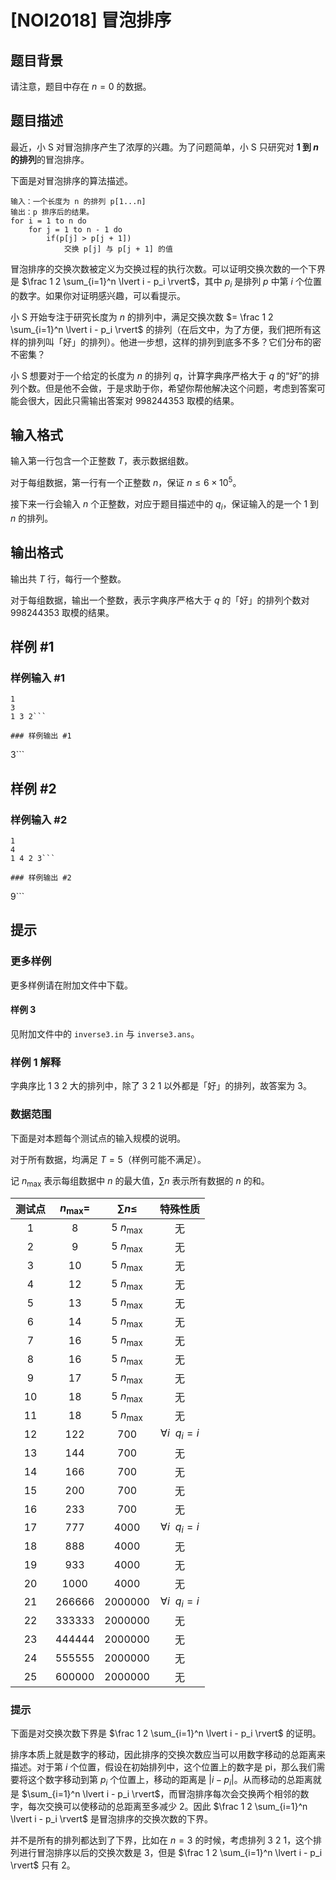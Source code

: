 # [NOI2018] 冒泡排序

## 题目背景

请注意，题目中存在 $n=0$ 的数据。

## 题目描述

最近，小 S 对冒泡排序产生了浓厚的兴趣。为了问题简单，小 S 只研究对 **$1$ 到 $n$ 的排列**的冒泡排序。

下面是对冒泡排序的算法描述。

```plain
输入：一个长度为 n 的排列 p[1...n]
输出：p 排序后的结果。
for i = 1 to n do
	for j = 1 to n - 1 do
		if(p[j] > p[j + 1])
			交换 p[j] 与 p[j + 1] 的值
```

冒泡排序的交换次数被定义为交换过程的执行次数。可以证明交换次数的一个下界是 $\frac 1 2 \sum_{i=1}^n \lvert i - p_i \rvert$，其中 $p_i$ 是排列 $p$ 中第 $i$ 个位置的数字。如果你对证明感兴趣，可以看提示。

小 S 开始专注于研究长度为 $n$ 的排列中，满足交换次数 $= \frac 1 2 \sum_{i=1}^n \lvert i - p_i \rvert$ 的排列（在后文中，为了方便，我们把所有这样的排列叫「好」的排列）。他进一步想，这样的排列到底多不多？它们分布的密不密集？

小 S 想要对于一个给定的长度为 $n$ 的排列 $q$，计算字典序严格大于 $q$ 的“好”的排列个数。但是他不会做，于是求助于你，希望你帮他解决这个问题，考虑到答案可能会很大，因此只需输出答案对 $998244353$ 取模的结果。

## 输入格式

输入第一行包含一个正整数 $T$，表示数据组数。

对于每组数据，第一行有一个正整数 $n$，保证 $n \leq 6 \times 10^5$。

接下来一行会输入 $n$ 个正整数，对应于题目描述中的 $q_i$，保证输入的是一个 $1$ 到 $n$ 的排列。

## 输出格式

输出共 $T$ 行，每行一个整数。

对于每组数据，输出一个整数，表示字典序严格大于 $q$ 的「好」的排列个数对 $998244353$ 取模的结果。

## 样例 #1

### 样例输入 #1
```
1
3
1 3 2```

### 样例输出 #1

```
3```

## 样例 #2

### 样例输入 #2
```
1
4
1 4 2 3```

### 样例输出 #2

```
9```

## 提示

### 更多样例

更多样例请在附加文件中下载。

#### 样例 3

见附加文件中的 `inverse3.in` 与 `inverse3.ans`。

### 样例 1 解释

字典序比 $1 \ 3 \ 2$ 大的排列中，除了 $3 \ 2 \ 1$ 以外都是「好」的排列，故答案为 $3$。

### 数据范围

下面是对本题每个测试点的输入规模的说明。

对于所有数据，均满足 $T = 5$（样例可能不满足）。

记 $n_\mathrm{max}$ 表示每组数据中 $n$ 的最大值，$\sum n$ 表示所有数据的 $n$ 的和。

| 测试点 | $n_\mathrm{max} =$ | $\sum n \leq$ | 特殊性质 |
|:-:|:-:|:-:|:-:|
| 1 | $8$ | $5 \ n_\mathrm{max}$ | 无 |
| 2 | $9$ | $5 \ n_\mathrm{max}$ | 无 |
| 3 | $10$ | $5 \ n_\mathrm{max}$ | 无 |
| 4 | $12$ | $5 \ n_\mathrm{max}$ | 无 |
| 5 | $13$ | $5 \ n_\mathrm{max}$ | 无 |
| 6 | $14$ | $5 \ n_\mathrm{max}$ | 无 |
| 7 | $16$ | $5 \ n_\mathrm{max}$ | 无 |
| 8 | $16$ | $5 \ n_\mathrm{max}$ | 无 |
| 9 | $17$ | $5 \ n_\mathrm{max}$ | 无 |
| 10 | $18$ | $5 \ n_\mathrm{max}$ | 无 |
| 11 | $18$ | $5 \ n_\mathrm{max}$ | 无 |
| 12 | $122$ | $700$ | $\forall i \enspace q_i = i$ |
| 13 | $144$ | $700$ | 无 |
| 14 | $166$ | $700$ | 无 |
| 15 | $200$ | $700$ | 无 |
| 16 | $233$ | $700$ | 无 |
| 17 | $777$ | $4000$ | $\forall i \enspace q_i = i$ |
| 18 | $888$ | $4000$ | 无 |
| 19 | $933$ | $4000$ | 无 |
| 20 | $1000$ | $4000$ | 无 |
| 21 | $266666$ | $2000000$ | $\forall i \enspace q_i = i$ |
| 22 | $333333$ | $2000000$ | 无 |
| 23 | $444444$ | $2000000$ | 无 |
| 24 | $555555$ | $2000000$ | 无 |
| 25 | $600000$ | $2000000$ | 无 |

### 提示

下面是对交换次数下界是 $\frac 1 2 \sum_{i=1}^n \lvert i - p_i \rvert$ 的证明。

排序本质上就是数字的移动，因此排序的交换次数应当可以用数字移动的总距离来描述。对于第 $i$ 个位置，假设在初始排列中，这个位置上的数字是 pi，那么我们需要将这个数字移动到第 $p_i$ 个位置上，移动的距离是 $\lvert i - p_i \rvert$。从而移动的总距离就是 $\sum_{i=1}^n \lvert i - p_i \rvert$，而冒泡排序每次会交换两个相邻的数字，每次交换可以使移动的总距离至多减少 $2$。因此 $\frac 1 2 \sum_{i=1}^n \lvert i - p_i \rvert$ 是冒泡排序的交换次数的下界。

并不是所有的排列都达到了下界，比如在 $n = 3$ 的时候，考虑排列 $3 \ 2 \ 1$，这个排列进行冒泡排序以后的交换次数是 $3$，但是 $\frac 1 2 \sum_{i=1}^n \lvert i - p_i \rvert$ 只有 $2$。
